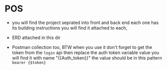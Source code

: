 # POS
- you will find the project seprated into front and back end each one has its building instructions you will find it attached to each,

- ERD attached in this dir

- Postman collection too, BTW when you use it don't forget to get the token from the ``login`` api then replace the auth token variable value you will find it with name "{{Auth_token}}" the value should be in this pattern ``bearer {$token}``
